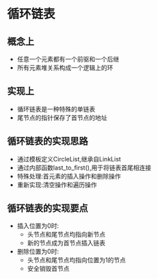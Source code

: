 # 循环链表

## 概念上

- 任意一个元素都有一个前驱和一个后继
- 所有元素堆关系构成一个逻辑上的环

## 实现上

- 循环链表是一种特殊的单链表
- 尾节点的指针保存了首节点的地址

## 循环链表的实现思路

- 通过模板定义CircleList,继承自LinkList
- 通过内部函数last_to_first(),用于将链表首尾相连接
- 特殊处理:首元素的插入操作和删除操作
- 重新实现:清空操作和遍历操作
  
## 循环链表的实现要点

- 插入位置为0时:
  - 头节点和尾节点均指向新节点
  - 新的节点成为首节点插入链表
- 删除位置为0时:
  - 头节点和尾节点均指向位置为1的节点
  - 安全销毁首节点
